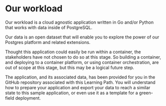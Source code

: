 # Our workload 

Our workload is a cloud agnostic application written in Go and/or Python that works with data inside of PostgreSQL. 

Our data is an open dataset that will enable you to explore the power of our Postgres platform and related extensions. 

Thought this application could easily be run within a container, the stakeholders have not chosen to do so at this stage. So building a container, and deploying to a container platform, or using container orchestration, are out of scope at this stage, but this may be a logical future step. 

The application, and its associated data, has been provided for you in the GitHub repository associated with this Learning Path. You will understand how to prepare your application and export your data to reach a similar state to this sample application, or even use it as a template for a green-field deployment. 